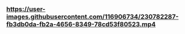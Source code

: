 ### https://user-images.githubusercontent.com/116906734/230782287-fb3db0da-fb2a-4656-8349-78cd53f80523.mp4